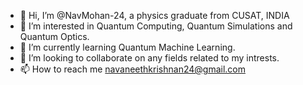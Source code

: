 - 👋 Hi, I’m @NavMohan-24, a physics graduate from CUSAT, INDIA
- 👀 I’m interested in Quantum Computing, Quantum Simulations and Quantum Optics.
- 🌱 I’m currently learning Quantum Machine Learning.
- 💞️ I’m looking to collaborate on any fields related to my intrests.
- 📫 How to reach me navaneethkrishnan24@gmail.com

<!---
NavMohan-24/NavMohan-24 is a ✨ special ✨ repository because its `README.md` (this file) appears on your GitHub profile.
You can click the Preview link to take a look at your changes.
--->
